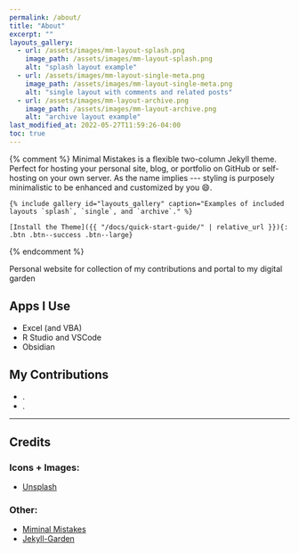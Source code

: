 ```yaml
---
permalink: /about/
title: "About"
excerpt: ""
layouts_gallery:
  - url: /assets/images/mm-layout-splash.png
    image_path: /assets/images/mm-layout-splash.png
    alt: "splash layout example"
  - url: /assets/images/mm-layout-single-meta.png
    image_path: /assets/images/mm-layout-single-meta.png
    alt: "single layout with comments and related posts"
  - url: /assets/images/mm-layout-archive.png
    image_path: /assets/images/mm-layout-archive.png
    alt: "archive layout example"
last_modified_at: 2022-05-27T11:59:26-04:00
toc: true
---
```

{% comment %}
    Minimal Mistakes is a flexible two-column Jekyll theme. Perfect for hosting your personal site, blog, or portfolio on GitHub or self-hosting on your own server. As the name implies --- styling is purposely minimalistic to be enhanced and customized by you :smile:.

    {% include gallery id="layouts_gallery" caption="Examples of included layouts `splash`, `single`, and `archive`." %}

    [Install the Theme]({{ "/docs/quick-start-guide/" | relative_url }}){: .btn .btn--success .btn--large}
{% endcomment %}

Personal website for collection of my contributions and portal to my digital garden

## Apps I Use

- Excel (and VBA)
- R Studio and VSCode
- Obsidian

## My Contributions

- .
- .

---

## Credits

### Icons + Images:

- [Unsplash](https://unsplash.com/)

### Other:

- [Miminal Mistakes](https://github.com/mmistakes/minimal-mistakes)
- [Jekyll-Garden](https://github.com/Jekyll-Garden/jekyll-garden.github.io)
